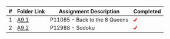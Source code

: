 |   #   | Folder Link | Assignment Description  | Completed |
| :---: | ----------- | ----------------------- | --------- |
|   1   |[A9.1](./A9.1)|P11085 - Back to the 8 Queens|<img src="https://github.com/ACHarrison32/4883-PT-Harrison/blob/main/images.png" width="10">|
|   2   |[A9.2](./A9.2)|P12988 - Sodoku                       |<img src="https://github.com/ACHarrison32/4883-PT-Harrison/blob/main/images.png" width="10">|
